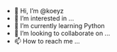 - 👋 Hi, I’m @koeyz
- 👀 I’m interested in ...
- 🌱 I’m currently learning Python
- 💞️ I’m looking to collaborate on ...
- 📫 How to reach me ...

<!---
koeyz/koeyz is a ✨ special ✨ repository because its `README.md` (this file) appears on your GitHub profile.
You can click the Preview link to take a look at your changes.
--->
